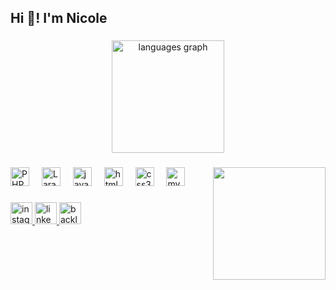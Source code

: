 <h2 align="left">Hi 👋! I'm Nicole</h2>

###

<div align="center">
  <img src="https://github-readme-stats.vercel.app/api/top-langs?username=nicole-jc&locale=en&hide_title=false&layout=compact&card_width=320&langs_count=5&theme=holi&hide_border=false" height="180" alt="languages graph"  />
</div>

###

<img align="right" height="180" src="https://media2.giphy.com/media/v1.Y2lkPTc5MGI3NjExOGV5azBmaDFoaGc1OTVtNm9vOXZqbnMybG0wcGtiY2w3dXg1N2J2ciZlcD12MV9pbnRlcm5hbF9naWZfYnlfaWQmY3Q9Zw/udK21RQeWtaGQ/giphy.gif" />



###

<div align="left">
  <img src="https://cdn.jsdelivr.net/gh/devicons/devicon/icons/php/php-original.svg" height="30" alt="PHP logo"  />
  <img width="12" />
  <img src="https://cdn.jsdelivr.net/gh/devicons/devicon/icons/laravel/laravel-original.svg" height="30" alt="Laravel logo"  />
  <img width="12" />
  <img src="https://cdn.jsdelivr.net/gh/devicons/devicon/icons/java/java-original.svg" height="30" alt="java logo"  />
  <img width="12" />
  <img src="https://cdn.jsdelivr.net/gh/devicons/devicon/icons/html5/html5-original.svg" height="30" alt="html5 logo"  />
  <img width="12" />
  <img src="https://cdn.jsdelivr.net/gh/devicons/devicon/icons/css3/css3-original.svg" height="30" alt="css3 logo"  />
  <img width="12" />
  <img src="https://cdn.jsdelivr.net/gh/devicons/devicon/icons/mysql/mysql-original.svg" height="30" alt="mysql logo"  />
</div>

###

<div align="left">
  <a href="https://www.instagram.com/nforelsket/" target="_blank">
    <img src="https://img.shields.io/static/v1?message=Instagram&logo=instagram&label=&color=E4405F&logoColor=white&labelColor=&style=for-the-badge" height="35" alt="instagram logo" />
  </a>
  <a href="https://www.linkedin.com/in/nicolecjardim/" target="_blank">
    <img src="https://img.shields.io/static/v1?message=LinkedIn&logo=linkedin&label=&color=0077B5&logoColor=white&labelColor=&style=for-the-badge" height="35" alt="linkedin logo" />
  </a>
  <a href="https://backloggd.com/u/nforelsket/" target="_blank">
    <img src="https://img.shields.io/static/v1?message=Backloggd&logo=gamepad&label=&color=black&logoColor=white&labelColor=&style=for-the-badge" height="35" alt="backloggd logo" />
  </a>
</div>


###

<br clear="both">

<img src="https://raw.githubusercontent.com/nicole-jc/nicole-jc/output/snake.svg" alt="" />

###

